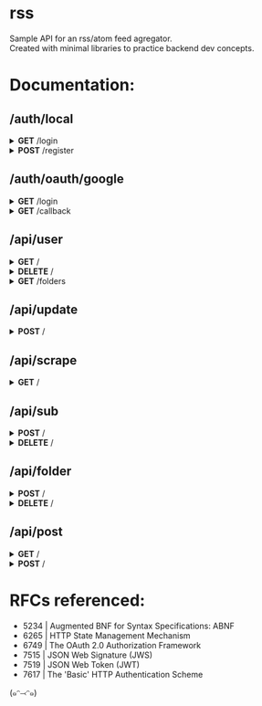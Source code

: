# rss

Sample API for an rss/atom feed agregator.<br/>
Created with minimal libraries to practice backend dev concepts.

# Documentation:

## /auth/local

<details>
  <summary><strong>GET</strong> /login</summary>
    <br/>
    Authorizes user through HTTP Basic Auth, generates JWT token used as a session identifier, and sets it as the <em>_session</em> cookie. 
    On successful login, user is redirected to the previously visited page, whose URL is stored in the <em>_referer</em> cookie.<br/>
    <br/>
</details>

<details>
  <summary><strong>POST</strong> /register</summary>
    <br/>
    Validates the credentials and creates a new user.<br/>
    <br/>

  *Request params (application/x-www-form-urlencoded):*
  ```typescript
  type P = {
    username: string
    password: string
    email: string
  }
  ```
</details>

## /auth/oauth/google

<details>
  <summary><strong>GET</strong> /login</summary>
    <br/>
    Begins the OAuth 2.0 authorization code flow by redirecting user agent to the Google's authorization endpoint 
    with scopes <em>userinfo.email</em> and <em>userinfo.profile</em> selected. 
    Protection against CSRF attacks via a state token is utilized.<br/>
    <br/>
</details>

<details>
  <summary><strong>GET</strong> /callback</summary>
    <br/>
    This endpoint is only intended to be used as a part of OAuth 2.0 flow and not called by itself. 
    Finshes the flow by authenticating and requesting a grant from Google's auth server, verifying received scopes, 
    fetching the access token and user credentials, creating a JWT token and saving it to the _session cookie.
    <br/>
</details>

## /api/user

<details>
  <summary><strong>GET</strong> /</summary>
    <br/>
    <blockquote>Endpoint requires authentication.</blockquote>
    <br/>
    Fetches user account metadata.<br/>
    <br/>

  *Return value:*
  ```typescript
  type R = {
    userid: string
    username: string
    email: string
  }
  ```
</details>

<details>
  <summary><strong>DELETE</strong> /</summary>
    <br/>
    <blockquote>Endpoint requires authentication.</blockquote>
    <br/>
    Removes user together with own created folders and subscriptions.<br/>
    <br/>
</details>

<details>
  <summary><strong>GET</strong> /folders</summary>
    <br/>
    <blockquote>Endpoint requires authentication.</blockquote>
    <br/>
    Fetches all folder names that belong to the currently logged in user.<br/>
    <br/>

  *Return value:*
  ```typescript
  type R = string[]
  ```
</details>

## /api/update

<details>
  <summary><strong>POST</strong> /</summary>
    <br/>
    <blockquote>Endpoint requires authentication.</blockquote>
    <br/>
    Refreshes all subscriptions that belong to the supplied folder.
    This endpoint does not return anything, however internally it fetches new posts to the database, 
    performs removal of the outdated ones according to the global policy, 
    and updates each subscriptions latest refresh date. 
    Newer posts can be subsequently fetched with a <strong>GET</strong> request to the <em>api/post</em> endpoint.<br/>
    <br/>

  *Request params (application/json):*
  ```typescript
  type P = {
    folder: string
  }
  ```
</details>

## /api/scrape

<details>
  <summary><strong>GET</strong> /</summary>
    <br/>
    <blockquote>Endpoint requires authentication.</blockquote>
    <br/>
    Searches for any available RSS or ATOM feed on the supplied URL, and returns any that are found.
    <br/>

  *Return value:*
  ```typescript
  type R = string[]
  ```
</details>

## /api/sub

<details>
  <summary><strong>POST</strong> /</summary>
    <br/>
    <blockquote>Endpoint requires authentication.</blockquote>
    <br/>
    Creates a new subscription to the supplied feed and binds it to a given folder.<br/>
    <br/>

  *Request params (application/json):*
  ```typescript
  type P = {
    name: string
    folder: string
    url: string
  }
  ```
</details>

<details>
  <summary><strong>DELETE</strong> /</summary>
    <br/>
    <blockquote>Endpoint requires authentication.</blockquote>
    <br/>
    Removes a subscription.<br/>
    <br/>

  *Request params (application/x-www-form-urlencoded):*
  ```typescript
  type P = {
    name: string
    folder: string
  }
  ```
</details>

## /api/folder

<details>
  <summary><strong>POST</strong> /</summary>
    <br/>
    <blockquote>Endpoint requires authentication.</blockquote>
    <br/>
    Creates a new folder with a given name.<br/>
    <br/>

  *Request params (application/json):*
  ```typescript
  type P = {
    name: string
  }
  ```
</details>

<details>
  <summary><strong>DELETE</strong> /</summary>
    <br/>
    <blockquote>Endpoint requires authentication.</blockquote>
    <br/>
    Removes a folder and all subscription binded to it.<br/>
    <br/>

  *Request params (application/x-www-form-urlencoded):*
  ```typescript
  type P = {
    name: string
  }
  ```
</details>

## /api/post

<details>
  <summary><strong>GET</strong> /</summary>
    <br/>
    <blockquote>Endpoint requires authentication.</blockquote>
    <br/>
    Fetches posts that belong to all subscriptions binded to the supplied folder. 
    Due to the globally hardcoded limits, the only posts that are fetched are the ones that:<br/>
    - are not 1yr older than the oldest subscriptions refresh date<br/>
    - are within the post limit per subscription<br/>
    - have the optionally selected flag set<br/>
    <br/>

  *Request params (application/x-www-form-urlencoded):*
  ```typescript
  type P = {
    folder: string
    page: number = 1
    sort?: alpha_asc | alpha_desc | date_asc | date_desc
    read?: boolean
    star?: boolean
  }
  ```
</details>

<details>
  <summary><strong>POST</strong> /</summary>
    <br/>
    <blockquote>Endpoint requires authentication.</blockquote>
    <br/>
    Updates a flag for a given post. Due to implementation limits, posts can only be uniquely identified by their internal ID.<br/>
    <br/>

  *Request params (application/json):*
  ```typescript
  type P = {
    url: string
    read?: boolean
    star?: boolean
  }
  ```
</details>

# RFCs referenced:

* 5234 | Augmented BNF for Syntax Specifications: ABNF
* 6265 | HTTP State Management Mechanism
* 6749 | The OAuth 2.0 Authorization Framework
* 7515 | JSON Web Signature (JWS)
* 7519 | JSON Web Token (JWT)
* 7617 | The 'Basic' HTTP Authentication Scheme

(๑ᵔ⤙ᵔ๑)
